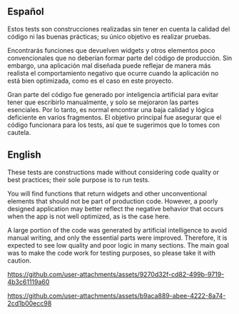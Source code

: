 ## Español
Estos tests son construcciones realizadas sin tener en cuenta la calidad del código ni las buenas prácticas; su único objetivo es realizar pruebas.

Encontrarás funciones que devuelven widgets y otros elementos poco convencionales que no deberían formar parte del código de producción. Sin embargo, una aplicación mal diseñada puede reflejar de manera más realista el comportamiento negativo que ocurre cuando la aplicación no está bien optimizada, como es el caso en este proyecto.

Gran parte del código fue generado por inteligencia artificial para evitar tener que escribirlo manualmente, y solo se mejoraron las partes esenciales. Por lo tanto, es normal encontrar una baja calidad y lógica deficiente en varios fragmentos. El objetivo principal fue asegurar que el código funcionara para los tests, así que te sugerimos que lo tomes con cautela.


## English
These tests are constructions made without considering code quality or best practices; their sole purpose is to run tests.

You will find functions that return widgets and other unconventional elements that should not be part of production code. However, a poorly designed application may better reflect the negative behavior that occurs when the app is not well optimized, as is the case here.

A large portion of the code was generated by artificial intelligence to avoid manual writing, and only the essential parts were improved. Therefore, it is expected to see low quality and poor logic in many sections. The main goal was to make the code work for testing purposes, so please take it with caution.



https://github.com/user-attachments/assets/9270d32f-cd82-499b-9719-4b3c61119a60




https://github.com/user-attachments/assets/b9aca889-abee-4222-8a74-2cd1b00ecc98


